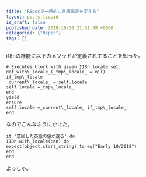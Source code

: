 ```yaml
---
title: "RSpecで一時的に言語設定を変える"
layout: posts.liquid
is_draft: false
published_date: 2018-10-30 21:51:38 +0900
categories: ["Rspec"]
tags: []
---
```


i18nの機能に以下のメソッドが定義されてることを知った。

    # Executes block with given I18n.locale set.
    def_with\_locale_(_tmp\_locale_ = nil)
    if_tmp\_locale  
     current\_locale_ = self.locale
    self.locale =_tmp\_locale_  
    end
    yield
    ensure
    self.locale =_current\_locale_ if_tmp\_locale_  
    end

なのでこんなふうにかけた。

    it '意図した英語の値が返る' do
    I18n.with_locale(:en) do
    expect(object.start_string).to eq("Early 10/2018")
    end
    end

よっしゃ。


